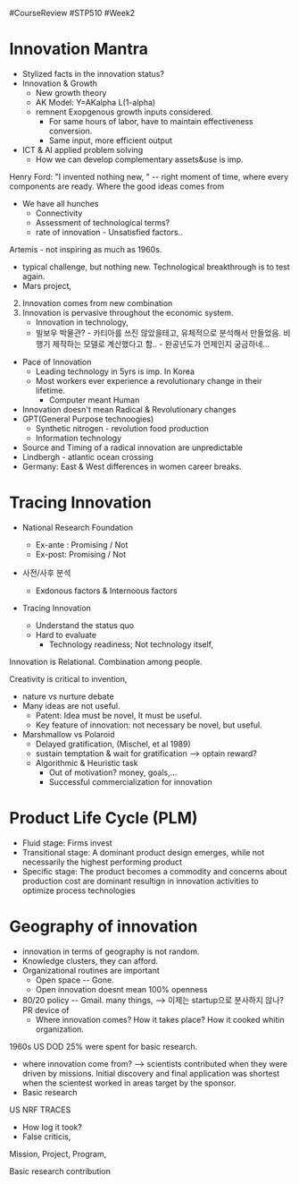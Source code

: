  #CourseReview #STP510 #Week2
# Innovation Mantra

* Stylized facts in the innovation status?
* Innovation & Growth 
	* New growth theory 
	* AK Model: Y=AKalpha L(1-alpha)
	* remnent Exopgenous growth inputs considered. 
		* For same hours of labor, have to maintain effectiveness conversion. 
		* Same input, more efficient output 
* ICT & AI applied problem solving 
	* How we can develop complementary assets&use is imp. 

Henry Ford: "I invented nothing new, "  -- right moment of time, where every components are ready. 
Where the good ideas comes from 

* We have all hunches
	* Connectivity
	* Assessment of technological terms? 
	* rate of innovation - Unsatisfied factors.. 

Artemis - not inspiring as much as 1960s. 
- typical challenge, but nothing new. Technological breakthrough is to test again. 
- Mars project, 

2. Innovation comes from new combination
3. Innovation is pervasive throughout the economic system. 
	* Innovation in technology, 
	* 빌보우 박물관? - 카티아를 쓰진 않았을테고, 유체적으로 분석해서 만들었음. 비행기 제작하는 모델로 계산했다고 함.. - 완공년도가 언제인지 궁금하네... 
* Pace of Innovation 
	* Leading technology in 5yrs is imp. In Korea
	* Most workers ever experience a revolutionary change in their lifetime. 
		* Computer meant Human 
* Innovation doesn't mean Radical & Revolutionary changes
* GPT(General Purpose technoogies)
	* Synthetic nitrogen - revolution food production 
	* Information technology
* Source and Timing of a radical innovation are unpredictable 
* Lindbergh - atlantic ocean crossing 
* Germany: East & West differences in women career breaks. 


# Tracing Innovation 
* National Research Foundation
	* Ex-ante : Promising / Not
	* Ex-post: Promising / Not
* 사전/사후 분석 
	* Exdonous factors & Internoous factors

* Tracing Innovation 
	* Understand the status quo
	* Hard to evaluate 
		* Technology readiness; Not technology itself, 

Innovation is Relational. Combination among people. 

Creativity is critical to invention, 
* nature vs nurture debate 
* Many ideas are not useful. 
	* Patent: Idea must be novel, It must be useful. 
	* Key feature of innovation: not necessary be novel, but useful. 
* Marshmallow vs Polaroid 
	* Delayed gratification, (Mischel, et al 1989)
	* sustain temptation & wait for gratification --> optain reward?
	* Algorithmic & Heuristic task 
		* Out of motivation? money, goals,... 
		* Successful commercialization for innovation 


# Product Life Cycle (PLM)
* Fluid stage: Firms invest 
* Transitional stage: A dominant product design emerges, while not necessarily the highest performing product
* Specific stage: The product becomes a commodity and concerns about production cost are dominant resultign in innovation activities to optimize process technologies


# Geography of innovation 
* innovation in terms of geography is not random. 
* Knowledge clusters, they can afford. 
* Organizational routines are important
	* Open space -- Gone. 
	* Open innovation doesnt mean 100% openness 
* 80/20 policy -- Gmail. many things, --> 이제는 startup으로 분사하지 않나? PR device of 
	* Where innovation comes? How it takes place? How it cooked whitin organization. 


1960s US DOD 25% were spent for basic research. 
- where innovation come from? --> scientists contributed when they were driven by missions. Initial discovery and final application was shortest when the scientest worked in areas target by the sponsor. 
- Basic research 

US NRF TRACES
* How log it took? 
* False criticis, 


Mission, Project, Program, 

Basic research contribution 